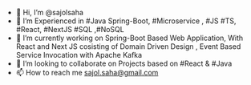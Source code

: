 - 👋 Hi, I’m @sajolsaha
- 👀 I’m Experienced in #Java Spring-Boot, #Microservice , #JS  #TS, #React, #NextJS #SQL ,#NoSQL
- 🌱 I’m currently working on Spring-Boot Based Web Application, With React and Next JS cosisting of  Domain Driven Design , Event Based Service Invocation with Apache Kafka
- 💞️ I’m looking to collaborate on Projects based on #React & #Java
- 📫 How to reach me sajol.saha@gmail.com
